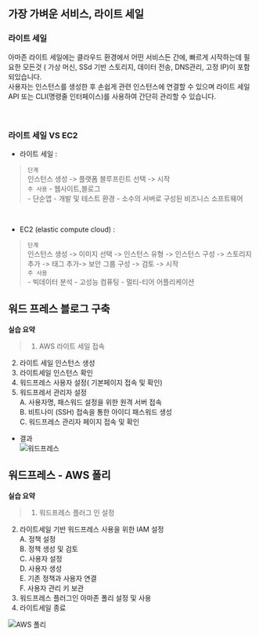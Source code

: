## 가장 가벼운 서비스, 라이트 세일
### 라이트 세일
아마존 라이트 세일에는 클라우드 환경에서 어떤 서비스든 간에, 빠르게 시작하는데 필요한 모든것 ( 가상 머신, SSd 기반 스토리지, 데이터 전송, DNS관리, 고정 IP)이 포함되있습니다.  
사용자는 인스턴스를 생성한 후 손쉽게 관련 인스턴스에 연결할 수 있으며 라이트 세일 API 또는 CLI(명령줄 인터페이스)를 사용하여 간단히 관리할 수 있습니다.  
<br>
<br>
### 라이트 세일 VS EC2  
- 라이트 세일 :   
> `단계`  
인스턴스 생성 -> 플랫폼 블루프린트 선택 -> 시작   
    `주 사용` 
    - 웹사이트,블로그  
    - 단순앱 
    - 개발 및 테스트 환경
    - 소수의 서버로 구성된 비즈니스 소프트웨어

<br>

- EC2 (elastic compute cloud) :  
> `단계`  
인스턴스 생성 -> 이미지 선택 -> 인스턴스 유형 -> 인스턴스 구성 -> 스토리지 추가 -> 태그 추가-> 보안 그룹 구성 -> 검토 -> 시작   
    `주 사용`  
    - 빅데이터 분석
    - 고성능 컴퓨팅
    - 멀티-티어 어플리케이션


## 워드 프레스 블로그 구축

**실습 요약**  

> 1. AWS 라이트 세일 접속  
2. 라이트 세일 인스턴스 생성  
3. 라이트세일 인스턴스 확인  
4. 워드프레스 사용자 설정( 기본페이지 접속 및 확인)  
5. 워드프레서 관리자 설정  
    A. 사용자명, 패스워드 설정을 위한 원격 서버 접속  
    B. 비트나미 (SSH) 접속을 통한 아이디 패스워드 생성  
    C. 워드프레스 관리자 페이지 접속 및 확인  
    
- 결과  
![워드프레스](https://i2.wp.com/wpguide.usefulparadigm.com/wp-content/uploads/2020/06/3C5FEFA1-4C37-4DF3-9875-8C83C127F8FB.png?resize=660%2C367&ssl=1)

## 워드프레스 - AWS 폴리  


**실습 요약**  
> 1. 워드프레스 플러그 인 설정 
2. 라이트세일 기반 워드프레스 사용을 위한 IAM 설정  
    A. 정책 설정  
    B. 정책 생성 및 검토  
    C. 사용자 설정  
    D. 사용자 생성  
    E. 기존 정책과 사용자 연결  
    F. 사용자 관리 키 보관  
3. 워드프레스 플러그인 아마존 폴리 설정 및 사용  
4. 라이트세일 종료



![AWS 폴리](https://media.amazonwebservices.com/blog/2018/wp_plug_translate_model_1.png)
